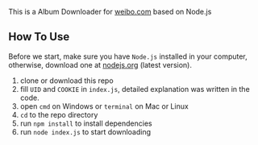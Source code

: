 This is a Album Downloader for [weibo.com](http://weibo.com) based on Node.js

## How To Use
Before we start, make sure you have `Node.js` installed in your computer, otherwise, download one at [nodejs.org](https://nodejs.org) (latest version).
1. clone or download this repo
1. fill `UID` and `COOKIE` in `index.js`, detailed explanation was written in the code.
1. open `cmd` on Windows or `terminal` on Mac or Linux
1. `cd` to the repo directory
1.  run `npm install` to install dependencies
1. run `node index.js` to start downloading 
